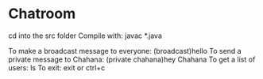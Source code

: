 # Chatroom

cd into the src folder
Compile with: javac *.java 

To make a broadcast message to everyone: (broadcast)hello
To send a private message to Chahana: (private chahana)hey Chahana
To get a list of users: ls
To exit: exit or ctrl+c
